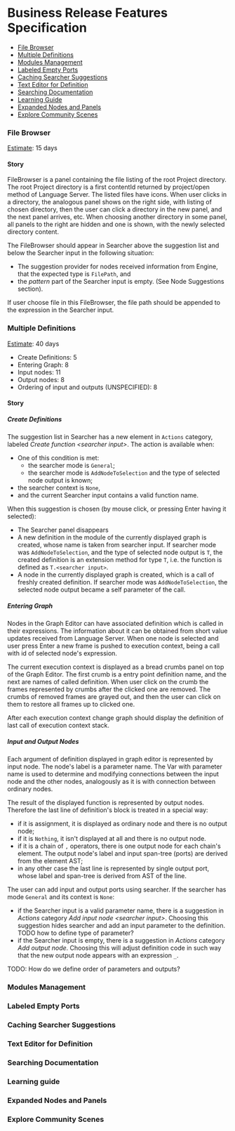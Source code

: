 # Business Release Features Specification

* [File Browser](#file-browser)
* [Multiple Definitions](#multiple-definitions)
* [Modules Management](#modules-management)
* [Labeled Empty Ports](#labeled-empty-ports)
* [Caching Searcher Suggestions](#caching-searcher-suggestions)
* [Text Editor for Definition](#text-editor-for-definition)
* [Searching Documentation](#searching-documentation)
* [Learning Guide](#learning-guide)
* [Expanded Nodes and Panels](#expanded-nodes-and-panels)
* [Explore Community Scenes](#explore-community-scenes)



### File Browser

[Estimate](./README.md#note-about-estimates): 15 days

#### Story

FileBrowser is a panel containing the file listing of the root Project directory. The root
Project directory is a first contentId returned by project/open method of Language Server. The
listed files have icons. When user clicks in a directory, the analogous panel shows on the right
side, with listing of chosen directory, then the user can click a directory in the new panel,
and the next panel arrives, etc. When choosing another directory in some panel, all panels to the
right are hidden and one is shown, with the newly selected directory content.

The FileBrowser should appear in Searcher above the suggestion list and below the Searcher input
in the following situation:
* The suggestion provider for nodes received information from Engine, that the expected type is
  `FilePath`, and
* the _pattern_ part of the Searcher input is empty. (See Node Suggestions section).

If user choose file in this FileBrowser, the file path should be appended to the expression in
the Searcher input.



### Multiple Definitions

[Estimate](./README.md#note-about-estimates): 40 days
* Create Definitions: 5
* Entering Graph: 8
* Input nodes: 11
* Output nodes: 8
* Ordering of input and outputs (UNSPECIFIED): 8

#### Story

##### Create Definitions

The suggestion list in Searcher has a new element in `Actions` category, labeled _Create
function &lt;searcher input&gt;_. The action is available when:
* One of this condition is met:
  * the searcher mode is `General`;
  * the searcher mode is `AddNodeToSelection` and the type of selected node output is known;
* the searcher context is `None`,
* and the current Searcher input contains a valid function name.

When this suggestion is chosen (by mouse click, or pressing Enter having it selected):
* The Searcher panel disappears
* A new definition in the module of the currently displayed graph is created, whose name is taken
  from searcher input.  If searcher mode was `AddNodeToSelection`, and the type of selected node
  output is `T`, the created definition is an extension method for type `T`, i.e. the function
  is defined as `T.<searcher input>`.
* A node in the currently displayed graph is created, which is a call of freshly created
  definition. If searcher mode was `AddNodeToSelection`, the selected node output became a self
  parameter of the call.

##### Entering Graph

Nodes in the Graph Editor can have associated definition which is called in their expressions. 
The information about it can be obtained from short value updates received from Language Server.
When one node is selected and user press Enter a new frame is pushed to execution context, being
a call with id of selected node's expression.

The current execution context is displayed as a bread crumbs panel on top of the Graph Editor.
The first crumb is a entry point definition name, and the next are names of called definition. When 
user click on the crumb the frames represented by crumbs after the clicked one are removed. The
crumbs of removed frames are grayed out, and then the user can click on them to restore all frames 
up to clicked one.

After each execution context change graph should display the definition of last call of execution 
context stack.

##### Input and Output Nodes

Each argument of definition displayed in graph editor is represented by input node. The node's label
is a parameter name. The Var with parameter name is used to determine and modifying connections
between the input node and the other nodes, analogously as it is with connection between ordinary
nodes.

The result of the displayed function is represented by output nodes. Therefore the last line of
definition's block is treated in a special way:
* if it is assignment, it is displayed as ordinary node and there is no output node;
* if it is `Nothing`, it isn't displayed at all and there is no output node.
* if it is a chain of `,` operators, there is one output node for each chain's element. The
  output node's label and input span-tree (ports) are derived from the element AST;
* in any other case the last line is represented by single output port, whose label and span-tree
  is derived from AST of the line.

The user can add input and output ports using searcher. If the searcher has mode `General` and its 
context is `None`:
* if the Searcher input is a valid parameter name, there is a suggestion in _Actions_ category
  _Add input node &lt;searcher input&gt;_. Choosing this suggestion hides searcher and add an
   input parameter to the definition. TODO how to define type of parameter?
* if the Searcher input is empty, there is a suggestion in _Actions_ category _Add output node_.
  Choosing this will adjust definition code in such way that the new output node appears with an
  expression `_`.

TODO: How do we define order of parameters and outputs?



### Modules Management



### Labeled Empty Ports



### Caching Searcher Suggestions



### Text Editor for Definition



### Searching Documentation



### Learning guide



### Expanded Nodes and Panels



### Explore Community Scenes

